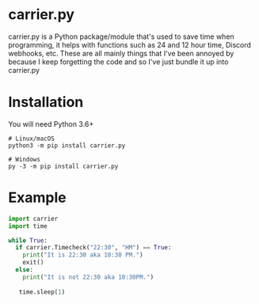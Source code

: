 # carrier.py
carrier.py is a Python package/module that's used to save time when programming, it helps with functions such as 24 and 12 hour time, Discord webhooks, etc. These are all mainly things that I've been annoyed by because I keep forgetting the code and so I've just bundle it up into carrier.py 

# Installation
You will need Python 3.6+

```
# Linux/macOS
python3 -m pip install carrier.py

# Windows
py -3 -m pip install carrier.py
```

# Example
```py
import carrier
import time

while True:
  if carrier.Timecheck("22:30", "HM") == True: 
    print("It is 22:30 aka 10:30 PM.")
    exit()
  else:
    print("It is not 22:30 aka 10:30PM.")
    
   time.sleep(1) 
```
